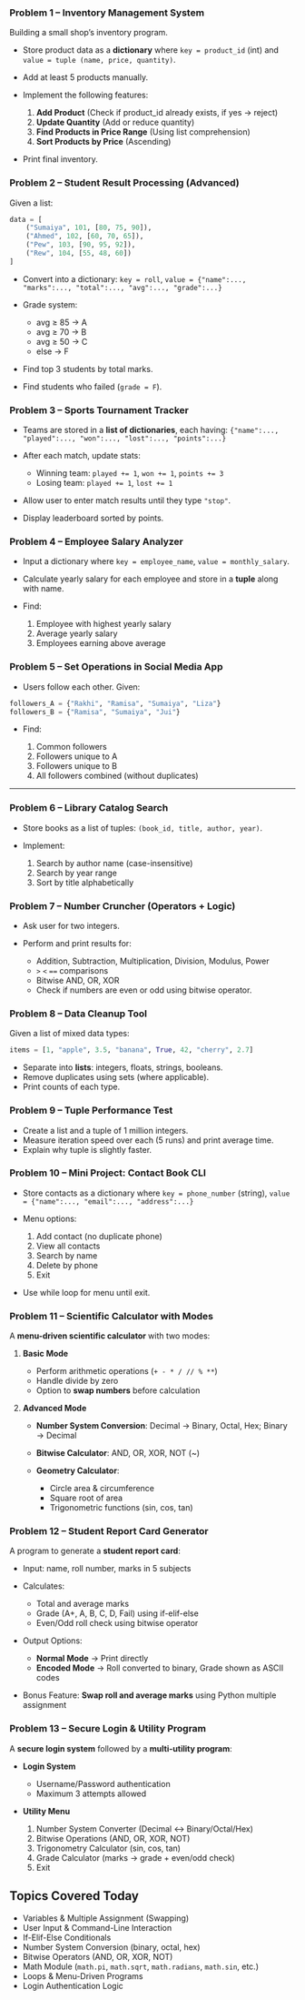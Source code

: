 
### **Problem 1 – Inventory Management System**

Building a small shop’s inventory program.

* Store product data as a **dictionary** where `key = product_id` (int) and `value = tuple (name, price, quantity)`.
* Add at least 5 products manually.
* Implement the following features:

  1. **Add Product** (Check if product\_id already exists, if yes → reject)
  2. **Update Quantity** (Add or reduce quantity)
  3. **Find Products in Price Range** (Using list comprehension)
  4. **Sort Products by Price** (Ascending)
* Print final inventory.


### **Problem 2 – Student Result Processing (Advanced)**

Given a list:

```python
data = [
    ("Sumaiya", 101, [80, 75, 90]),
    ("Ahmed", 102, [60, 70, 65]),
    ("Pew", 103, [90, 95, 92]),
    ("Rew", 104, [55, 48, 60])
]
```

* Convert into a dictionary:
  `key = roll`, `value = {"name":..., "marks":..., "total":..., "avg":..., "grade":...}`
* Grade system:

  * avg ≥ 85 → A
  * avg ≥ 70 → B
  * avg ≥ 50 → C
  * else → F
* Find top 3 students by total marks.
* Find students who failed (`grade = F`).


### **Problem 3 – Sports Tournament Tracker**

* Teams are stored in a **list of dictionaries**, each having: `{"name":..., "played":..., "won":..., "lost":..., "points":...}`
* After each match, update stats:

  * Winning team: `played += 1`, `won += 1`, `points += 3`
  * Losing team: `played += 1`, `lost += 1`
* Allow user to enter match results until they type `"stop"`.
* Display leaderboard sorted by points.


### **Problem 4 – Employee Salary Analyzer**

* Input a dictionary where `key = employee_name`, `value = monthly_salary`.
* Calculate yearly salary for each employee and store in a **tuple** along with name.
* Find:

  1. Employee with highest yearly salary
  2. Average yearly salary
  3. Employees earning above average


### **Problem 5 – Set Operations in Social Media App**

* Users follow each other. Given:

```python
followers_A = {"Rakhi", "Ramisa", "Sumaiya", "Liza"}
followers_B = {"Ramisa", "Sumaiya", "Jui"}
```

* Find:

  1. Common followers
  2. Followers unique to A
  3. Followers unique to B
  4. All followers combined (without duplicates)


---

### **Problem 6 – Library Catalog Search**

* Store books as a list of tuples: `(book_id, title, author, year)`.
* Implement:

  1. Search by author name (case-insensitive)
  2. Search by year range
  3. Sort by title alphabetically



### **Problem 7 – Number Cruncher (Operators + Logic)**

* Ask user for two integers.
* Perform and print results for:

  * Addition, Subtraction, Multiplication, Division, Modulus, Power
  * `>` `<` `==` comparisons
  * Bitwise AND, OR, XOR
  * Check if numbers are even or odd using bitwise operator.


### **Problem 8 – Data Cleanup Tool**

Given a list of mixed data types:

```python
items = [1, "apple", 3.5, "banana", True, 42, "cherry", 2.7]
```

* Separate into **lists**: integers, floats, strings, booleans.
* Remove duplicates using sets (where applicable).
* Print counts of each type.


### **Problem 9 – Tuple Performance Test**

* Create a list and a tuple of 1 million integers.
* Measure iteration speed over each (5 runs) and print average time.
* Explain why tuple is slightly faster.


### **Problem 10 – Mini Project: Contact Book CLI**

* Store contacts as a dictionary where `key = phone_number` (string), `value = {"name":..., "email":..., "address":...}`
* Menu options:

  1. Add contact (no duplicate phone)
  2. View all contacts
  3. Search by name
  4. Delete by phone
  5. Exit
* Use while loop for menu until exit.

### **Problem 11 – Scientific Calculator with Modes**

A **menu-driven scientific calculator** with two modes:

1. **Basic Mode**

   * Perform arithmetic operations (`+ - * / // % **`)
   * Handle divide by zero
   * Option to **swap numbers** before calculation

2. **Advanced Mode**

   * **Number System Conversion**: Decimal → Binary, Octal, Hex; Binary → Decimal
   * **Bitwise Calculator**: AND, OR, XOR, NOT (\~)
   * **Geometry Calculator**:

     * Circle area & circumference
     * Square root of area
     * Trigonometric functions (sin, cos, tan)


###  **Problem 12 – Student Report Card Generator**

A program to generate a **student report card**:

* Input: name, roll number, marks in 5 subjects
* Calculates:

  * Total and average marks
  * Grade (A+, A, B, C, D, Fail) using if-elif-else
  * Even/Odd roll check using bitwise operator
* Output Options:

  * **Normal Mode** → Print directly
  * **Encoded Mode** → Roll converted to binary, Grade shown as ASCII codes
* Bonus Feature: **Swap roll and average marks** using Python multiple assignment


### **Problem 13 – Secure Login & Utility Program**

A **secure login system** followed by a **multi-utility program**:

* **Login System**

  * Username/Password authentication
  * Maximum 3 attempts allowed

* **Utility Menu**

  1. Number System Converter (Decimal ↔ Binary/Octal/Hex)
  2. Bitwise Operations (AND, OR, XOR, NOT)
  3. Trigonometry Calculator (sin, cos, tan)
  4. Grade Calculator (marks → grade + even/odd check)
  5. Exit

## Topics Covered Today

* Variables & Multiple Assignment (Swapping)
* User Input & Command-Line Interaction
* If-Elif-Else Conditionals
* Number System Conversion (binary, octal, hex)
* Bitwise Operators (AND, OR, XOR, NOT)
* Math Module (`math.pi`, `math.sqrt`, `math.radians`, `math.sin`, etc.)
* Loops & Menu-Driven Programs
* Login Authentication Logic



